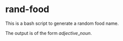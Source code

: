 # rand-food
This is a bash script to generate a random food name.

The output is of the form *adjective*_*noun*.
